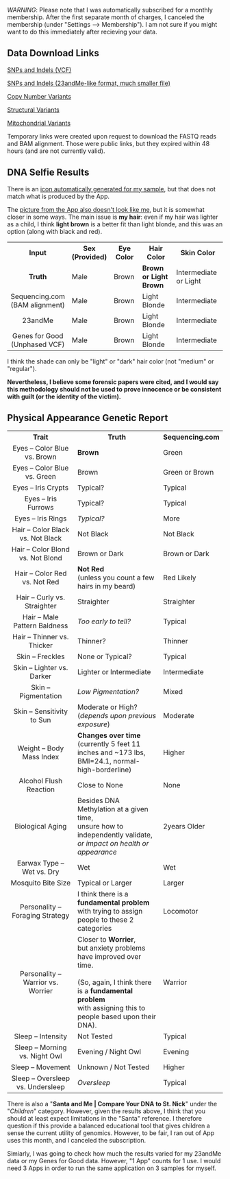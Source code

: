 *WARNING*: Please note that I was automatically subscribed for a monthly membership.  After the first separate month of charges, I canceled the membership (under "Settings --> Membership").  I am not sure if you might want to do this immediately after recieving your data.

## Data Download Links

[SNPs and Indels (VCF)](https://api.sequencing.com/download.ashx?id=4606fd1c-f29c-4752-bc8b-c4d5578ad8de)

[SNPs and Indels (23andMe-like format, much smaller file)](https://api.sequencing.com/download.ashx?id=630717f6-6593-478c-9684-ebb598c11a75)

[Copy Number Variants](https://api.sequencing.com/download.ashx?id=31c3aa8a-bdad-4e59-a8fa-ddb6ee9753b2)

[Structural Variants](https://api.sequencing.com/download.ashx?id=ec702951-7814-44ce-8023-9ec76984812b)

[Mitochondrial Variants](https://api.sequencing.com/download.ashx?id=947342e4-406d-4b8c-aeb1-9347235a4531)

Temporary links were created upon request to download the FASTQ reads and BAM alignment.  Those were public links, but they expired within 48 hours (and are not currently valid).

## DNA Selfie Results

There is an [icon automatically generated for my sample](https://github.com/cwarden45/DTC_Scripts/blob/master/Sequencing.com/DNA_Selfie-Profile-211016.PNG), but that does not match what is produced by the App.

The [picture from the App also doesn't look like me](https://github.com/cwarden45/DTC_Scripts/blob/master/Sequencing.com/MyDNASelfie-Sequencing.com-2021Oct17.png), but it is somewhat closer in some ways.  The main issue is **my hair**: even if my hair was lighter as a child, I think **light brown** is a better fit than light blonde, and this was an option (along with black and red).

<table>
  <tbody>
    <tr>
      <th align="center">Input</th>
      <th align="center">Sex<br>(Provided)</th>
      <th align="center">Eye Color</th>
      <th align="center">Hair Color</th>
      <th align="center">Skin Color</th>
    </tr>
    <tr>
      <td align="center"><b>Truth</b></td>
      <td align="left">Male</td>
      <td align="left">Brown</td>
      <td align="left"><b>Brown or Light Brown</b></td>
      <td align="left">Intermediate or Light</td>
     </tr>
    <tr>
      <td align="center">Sequencing.com<br>(BAM alignment)</td>
      <td align="left">Male</td>
      <td align="left">Brown</td>
      <td align="left">Light Blonde</td>
      <td align="left">Intermediate</td>
     </tr>
    <tr>
      <td align="center">23andMe</td>
      <td align="left">Male</td>
      <td align="left">Brown</td>
      <td align="left">Light Blonde</td>
      <td align="left">Intermediate</td>
     </tr>
    <tr>
      <td align="center">Genes for Good<br>(Unphased VCF)</td>
      <td align="left">Male</td>
      <td align="left">Brown</td>
      <td align="left">Light Blonde</td>
      <td align="left">Intermediate</td>
     </tr>
</tbody>
</table>

I think the shade can only be "light" or "dark" hair color (not "medium" or "regular").

**Nevertheless, I believe some forensic papers were cited, and I would say this methodology should not be used to prove innocence or be consistent with guilt (or the identity of the victim).**

## Physical Appearance Genetic Report

<table>
  <tbody>
    <tr>
      <th align="center">Trait</th>
      <th align="center"><b>Truth</b></th>
      <th align="center"><b>Sequencing.com</b></th>
    </tr>
    <tr>
      <td align="center">Eyes – Color Blue vs. Brown</td>
      <td align="left"><b>Brown</b></td>
      <td align="left">Green</td>
    </tr>
    <tr>
      <td align="center">Eyes – Color Blue vs. Green</td>
       <td align="left">Brown</td>
       <td align="left">Green or Brown</td>
    </tr>
    <tr>
      <td align="center">Eyes – Iris Crypts</td>
      <td align="left">Typical?</td>
      <td align="left">Typical</td>
    </tr>
    <tr>
      <td align="center">Eyes – Iris Furrows</td>
      <td align="left">Typical?</td>
      <td align="left">Typical</td>
    </tr>
    <tr>
      <td align="center">Eyes – Iris Rings</td>
      <td align="left"><i>Typical?</i></td>
      <td align="left">More</td>
    </tr>
    <tr>
      <td align="center">Hair – Color Black vs. Not Black</td>
      <td align="left">Not Black</td>
      <td align="left">Not Black</td>
    </tr>
    <tr>
      <td align="center">Hair – Color Blond vs. Not Blond</td>
      <td align="left">Brown or Dark</td>
      <td align="left">Brown or Dark</td>
    </tr>
    <tr>
      <td align="center">Hair – Color Red vs. Not Red</td>
      <td align="left"><b>Not Red</b></br>(unless you count a few hairs in my beard)</td>
      <td align="left">Red Likely</td>
    </tr>
    <tr>
      <td align="center">Hair – Curly vs. Straighter</td>
      <td align="left">Straighter</td>
      <td align="left">Straighter</td>
    </tr>
    <tr>
      <td align="center">Hair – Male Pattern Baldness</td>
      <td align="left"><i>Too early to tell?</i></td>
      <td align="left">Typical</td>
    </tr>
    <tr>
      <td align="center">Hair – Thinner vs. Thicker</td>
      <td align="left">Thinner?</td>
      <td align="left">Thinner</td>
    </tr>
    <tr>
      <td align="center">Skin – Freckles</td>
      <td align="left">None or Typical?</td>
      <td align="left">Typical</td>
    </tr>
    <tr>
      <td align="center">Skin – Lighter vs. Darker</td>
      <td align="left">Lighter or Intermediate</td>
      <td align="left">Intermediate</td>
    </tr>
    <tr>
      <td align="center">Skin – Pigmentation</td>
      <td align="left"><i>Low Pigmentation?</i></td>
      <td align="left">Mixed</td>
    </tr>
    <tr>
      <td align="center">Skin – Sensitivity to Sun</td>
      <td align="left">Moderate or High?<br>(<i>depends upon previous exposure</i>)</td>
      <td align="left">Moderate</td>
    </tr>
    <tr>
      <td align="center">Weight – Body Mass Index</td>
      <td align="left"><b>Changes over time</b></br>(currently 5 feet 11 inches and ~173 lbs,</br> BMI=24.1, normal-high-borderline)</td>
      <td align="left">Higher</td>
    </tr>
    <tr>
      <td align="center">Alcohol Flush Reaction</td>
      <td align="left">Close to None</td>
      <td align="left">None</td>
    </tr>
    <tr>
      <td align="center">Biological Aging</td>
      <td align="left">Besides DNA Methylation at a given time,</br> unsure how to independently validate,</br> <i>or impact on health or appearance</i></td>
      <td align="left">2years Older</td>
    </tr>
    <tr>
      <td align="center">Earwax Type – Wet vs. Dry</td>
      <td align="left">Wet</td>
      <td align="left">Wet</td>
    </tr>
    <tr>
       <td align="center">Mosquito Bite Size</td>
       <td align="left">Typical or Larger</td>
       <td align="left">Larger</td>
    </tr>
    <tr>
       <td align="center">Personality – Foraging Strategy</td>
       <td align="left">I think there is a <b>fundamental problem</b></br> with trying to assign people to these 2 categories</td>
       <td align="left">Locomotor</td>
    </tr>
    <tr>
       <td align="center">Personality – Warrior vs. Worrier</td>
       <td align="left">Closer to <b>Worrier</b>,</br> but anxiety problems have improved over time.</br></br>(So, again, I think there is a <b>fundamental problem</b></br> with assigning this to people based upon their DNA).</td>
        <td align="left">Warrior</td>
    </tr>
    <tr>
       <td align="center">Sleep – Intensity</td>
       <td align="left">Not Tested</td>
       <td align="left">Typical</td>
    </tr>
    <tr>
        <td align="center">Sleep – Morning vs. Night Owl</td>
        <td align="left">Evening / Night Owl</td>
        <td align="left">Evening</td>
    </tr>
    <tr>
        <td align="center">Sleep – Movement</td>
        <td align="left">Unknown / Not Tested</td>
        <td align="left">Higher</td>
    </tr>
    <tr>
        <td align="center">Sleep – Oversleep vs. Undersleep</td>
  <td align="left"><i>Oversleep</i></td>
        <td align="left">Typical</td>
    </tr>
 </tr>
</tbody>
</table>

There is also a "**Santa and Me | Compare Your DNA to St. Nick**" under the "*Children*" category.  However, given the results above, I think that you should at least expect limitations in the "Santa" reference.  I therefore question if this provide a balanced educational tool that gives children a sense the current utility of genomics.  However, to be fair, I ran out of App uses this month, and I canceled the subscription.

Simiarly, I was going to check how much the results varied for my 23andMe data or my Genes for Good data.  However, "1 App" counts for 1 use.  I would need 3 Apps in order to run the same application on 3 samples for myself.
